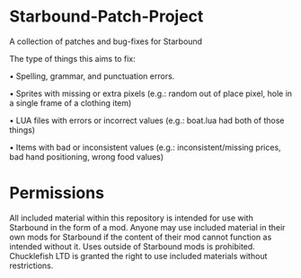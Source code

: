 # Starbound-Patch-Project
A collection of patches and bug-fixes for Starbound

The type of things this aims to fix:

•	Spelling, grammar, and punctuation errors.

•	Sprites with missing or extra pixels
(e.g.: random out of place pixel, hole in a single frame of a clothing item)

•	LUA files with errors or incorrect values
(e.g.: boat.lua had both of those things)

•	Items with bad or inconsistent values 
(e.g.: inconsistent/missing prices, bad hand positioning, wrong food values)

# Permissions
All included material within this repository is intended for use with Starbound in the form of a mod.
Anyone may use included material in their own mods for Starbound if the content of their mod cannot function as intended without it.
Uses outside of Starbound mods is prohibited.
Chucklefish LTD is granted the right to use included materials without restrictions.
